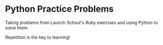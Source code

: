 # Python Practice Problems
Taking problems from Launch School's Ruby exercises and using Python to solve them. 

Repetition is the key to learning! 